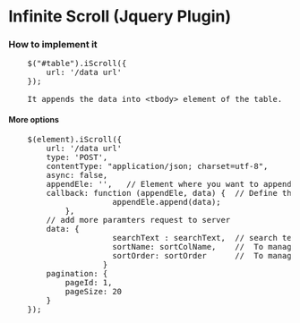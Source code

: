 # Infinite Scroll (Jquery Plugin)

 ### How to implement it ###
 <pre>
	$("#table").iScroll({
		url: '/data url'
	});
	
	It appends the data into &lt;tbody> element of the table.
</pre>
 #### More options ####	
<pre>
	$(element).iScroll({
		url: '/data url'
		type: 'POST',
		contentType: "application/json; charset=utf-8",
		async: false,
		appendEle: '',   // Element where you want to append response data instead of the &lt;tbody> ex. "#div #subdiv"
		callback: function (appendEle, data) {  // Define the callback function on getting 
				      appendEle.append(data);
            },
		// add more paramters request to server 
		data: {
                      searchText : searchText,  // search text to implement search 
                      sortName: sortColName,    //  To manage onclick sorting on column name 
                      sortOrder: sortOrder      //  To manage onclick sorting on column name 
                    }
		pagination: {
			pageId: 1,
			pageSize: 20
		}
	});
</pre>

